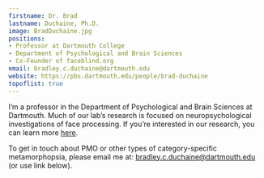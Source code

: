 ```yaml
---
firstname: Dr. Brad
lastname: Duchaine, Ph.D.
image: BradDuchaine.jpg
positions:
- Professor at Dartmouth College
- Department of Psychological and Brain Sciences
- Co-Founder of faceblind.org
email: bradley.c.duchaine@dartmouth.edu
website: https://pbs.dartmouth.edu/people/brad-duchaine
topoflist: true
---
```

I’m a professor in the Department of Psychological and Brain Sciences at Dartmouth. Much of our lab’s research is focused on neuropsychological investigations of face processing. If you’re interested in our research, you can learn more <a href="https://lab.faceblind.org">here<a>. 

To get in touch about PMO or other types of category-specific metamorphopsia, please email me at: bradley.c.duchaine@dartmouth.edu (or use link below).
